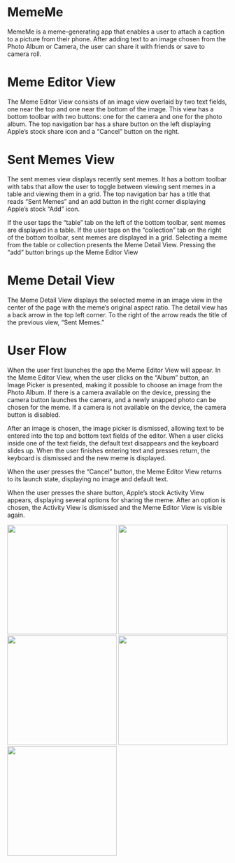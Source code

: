 # MemeMe

MemeMe is a meme-generating app that enables a user to attach a caption to a picture from their phone. 
After adding text to an image chosen from the Photo Album or Camera, the user can share it with friends or save to camera roll.

# Meme Editor View

The Meme Editor View consists of an image view overlaid by two text fields, one near the top and one near 
the bottom of the image. This view has a bottom toolbar with two buttons: one for the camera and one for 
the photo album. The top navigation bar has a share button on the left displaying Apple’s stock share icon 
and a “Cancel” button on the right. 

# Sent Memes View

The sent memes view displays recently sent memes. It has a bottom toolbar with tabs that allow the user to toggle between viewing sent memes in a table and viewing them in a grid. The top navigation bar has a title that reads “Sent Memes” and an add button in the right corner displaying Apple’s stock “Add” icon.

If the user taps the “table” tab on the left of the bottom toolbar, sent memes are displayed in a table. If the user taps on the “collection” tab on the right of the bottom toolbar, sent memes are displayed in a grid. Selecting a meme from the table or collection presents the Meme Detail View. Pressing the “add” button brings up the Meme Editor View

# Meme Detail View

The Meme Detail View displays the selected meme in an image view in the center of the page with the meme’s original aspect ratio. The detail view has a back arrow in the top left corner. To the right of the arrow reads the title of the previous view, “Sent Memes.”

# User Flow

When the user first launches the app the Meme Editor View will appear. In the Meme Editor View, when the user 
clicks on the “Album” button, an Image Picker is presented, making it possible to choose an image from the 
Photo Album. If there is a camera available on the device, pressing the camera button launches the camera, and 
a newly snapped photo can be chosen for the meme. If a camera is not available on the device, the camera button 
is disabled.

After an image is chosen, the image picker is dismissed, allowing text to be entered into the top and bottom text 
fields of the editor. When a user clicks inside one of the text fields, the default text disappears and the keyboard 
slides up. When the user finishes entering text and presses return, the keyboard is dismissed and the new meme is displayed.

When the user presses the “Cancel” button, the Meme Editor View returns to its launch state, displaying no image 
and default text.

When the user presses the share button, Apple’s stock Activity View appears, displaying several options for 
sharing the meme. After an option is chosen, the Activity View is dismissed and the Meme Editor View is visible again.
<p float="center">
<img src="https://user-images.githubusercontent.com/26684339/57973777-e3f8cc80-7962-11e9-9377-a5fe22cb4771.png" width="250">
<img src="https://user-images.githubusercontent.com/26684339/57973779-e78c5380-7962-11e9-8ccf-d0bc250883ba.png" width="250">
<img src="https://user-images.githubusercontent.com/26684339/57973780-e78c5380-7962-11e9-9ffa-a8ca1aed96ea.png" width="250">
<img src="https://user-images.githubusercontent.com/26684339/57973781-e78c5380-7962-11e9-9d0b-e231def2bd11.png" width="250">
<img src="https://user-images.githubusercontent.com/26684339/57973783-e824ea00-7962-11e9-9e11-68bb05a13d56.png" width="250">
</p>
